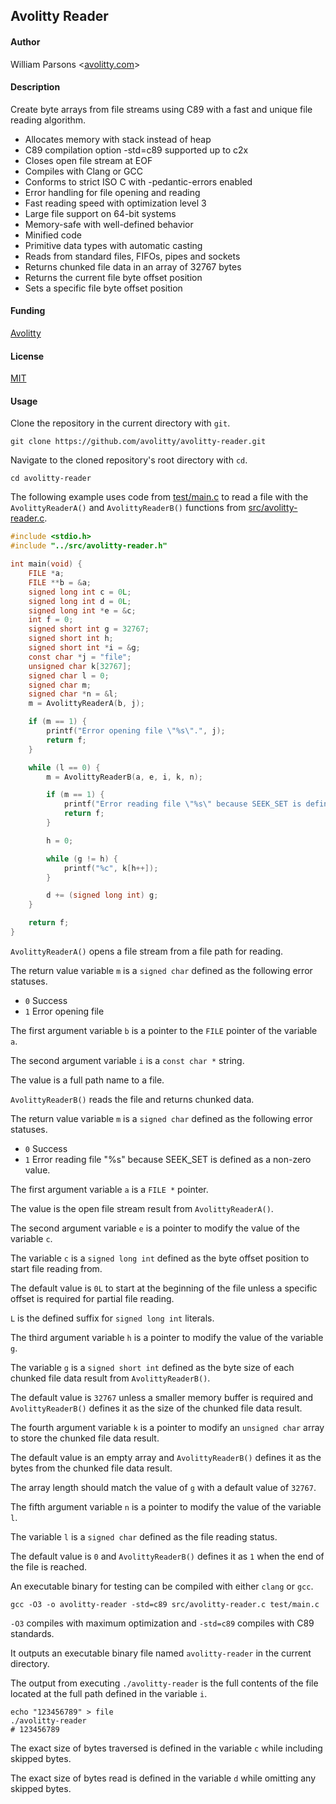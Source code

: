 ## Avolitty Reader

#### Author
William Parsons <[avolitty.com](https://avolitty.com/)>

#### Description
Create byte arrays from file streams using C89 with a fast and unique file reading algorithm.

- Allocates memory with stack instead of heap
- C89 compilation option -std=c89 supported up to c2x
- Closes open file stream at EOF
- Compiles with Clang or GCC
- Conforms to strict ISO C with -pedantic-errors enabled
- Error handling for file opening and reading
- Fast reading speed with optimization level 3
- Large file support on 64-bit systems
- Memory-safe with well-defined behavior
- Minified code
- Primitive data types with automatic casting
- Reads from standard files, FIFOs, pipes and sockets
- Returns chunked file data in an array of 32767 bytes
- Returns the current file byte offset position
- Sets a specific file byte offset position

#### Funding
[Avolitty](https://avolitty.com/donate/)

#### License
[MIT](https://github.com/avolitty/avolitty-reader/blob/main/LICENSE)

#### Usage
Clone the repository in the current directory with `git`.

``` console
git clone https://github.com/avolitty/avolitty-reader.git
```

Navigate to the cloned repository's root directory with `cd`.

``` console
cd avolitty-reader
```

The following example uses code from [test/main.c](https://github.com/avolitty/avolitty-reader/blob/main/test/main.c) to read a file with the `AvolittyReaderA()` and `AvolittyReaderB()` functions from [src/avolitty-reader.c](https://github.com/avolitty/avolitty-reader/blob/main/src/avolitty-reader.c).

``` c
#include <stdio.h>
#include "../src/avolitty-reader.h"

int main(void) {
	FILE *a;
	FILE **b = &a;
	signed long int c = 0L;
	signed long int d = 0L;
	signed long int *e = &c;
	int f = 0;
	signed short int g = 32767;
	signed short int h;
	signed short int *i = &g;
	const char *j = "file";
	unsigned char k[32767];
	signed char l = 0;
	signed char m;
	signed char *n = &l;
	m = AvolittyReaderA(b, j);

	if (m == 1) {
		printf("Error opening file \"%s\".", j);
		return f;
	}

	while (l == 0) {
		m = AvolittyReaderB(a, e, i, k, n);

		if (m == 1) {
			printf("Error reading file \"%s\" because SEEK_SET is defined as a non-zero value.", j);
			return f;
		}

		h = 0;

		while (g != h) {
			printf("%c", k[h++]);
		}

		d += (signed long int) g;
	}

	return f;
}
```

`AvolittyReaderA()` opens a file stream from a file path for reading.

The return value variable `m` is a `signed char` defined as the following error statuses.

- `0` Success
- `1` Error opening file

The first argument variable `b` is a pointer to the `FILE` pointer of the variable `a`.

The second argument variable `i` is a `const char *` string.

The value is a full path name to a file.

`AvolittyReaderB()` reads the file and returns chunked data.

The return value variable `m` is a `signed char` defined as the following error statuses.

- `0` Success
- `1` Error reading file \"%s\" because SEEK_SET is defined as a non-zero value.

The first argument variable `a` is a `FILE *` pointer.

The value is the open file stream result from `AvolittyReaderA()`.

The second argument variable `e` is a pointer to modify the value of the variable `c`.

The variable `c` is a `signed long int` defined as the byte offset position to start file reading from.

The default value is `0L` to start at the beginning of the file unless a specific offset is required for partial file reading.

`L` is the defined suffix for `signed long int` literals.

The third argument variable `h` is a pointer to modify the value of the variable `g`.

The variable `g` is a `signed short int` defined as the byte size of each chunked file data result from `AvolittyReaderB()`.

The default value is `32767` unless a smaller memory buffer is required and `AvolittyReaderB()` defines it as the size of the chunked file data result.

The fourth argument variable `k` is a pointer to modify an `unsigned char` array to store the chunked file data result.

The default value is an empty array and `AvolittyReaderB()` defines it as the bytes from the chunked file data result.

The array length should match the value of `g` with a default value of `32767`.

The fifth argument variable `n` is a pointer to modify the value of the variable `l`.

The variable `l` is a `signed char` defined as the file reading status.

The default value is `0` and `AvolittyReaderB()` defines it as `1` when the end of the file is reached.

An executable binary for testing can be compiled with either `clang` or `gcc`.

``` console
gcc -O3 -o avolitty-reader -std=c89 src/avolitty-reader.c test/main.c
```

`-O3` compiles with maximum optimization and `-std=c89` compiles with C89 standards.

It outputs an executable binary file named `avolitty-reader` in the current directory.

The output from executing `./avolitty-reader` is the full contents of the file located at the full path defined in the variable `i`.

``` console
echo "123456789" > file
./avolitty-reader
# 123456789
```

The exact size of bytes traversed is defined in the variable `c` while including skipped bytes.

The exact size of bytes read is defined in the variable `d` while omitting any skipped bytes.
